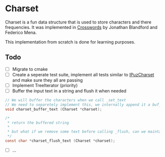 # Charset

Charset is a fun data structure that is used to store characters and there frequencies. It was implemented in [Crosswords](https://gitlab.gnome.org/jrb/libipuz/-/blob/master/libipuz/ipuz-charset.c?ref_type=heads) by Jonathan Blandford and Federico Mena.

This implementation from scratch is done for learning purposes.

## Todo
- [ ] Migrate to cmake
- [ ] Create a seperate test suite, implement all tests similar to [IPuzCharset](https://gitlab.gnome.org/jrb/libipuz/-/blob/master/libipuz/tests/charset.c?ref_type=heads) and make sure they all are passing
- [ ] Implement TreeIterator (priority)
- [ ] Buffer the input text in a string and flush it when needed
```c
// We will buffer the characters when we call _set_text
// We need to separetely implement this, we internally append it a buf_string
void charset_buffer_text (Charset *charset);

/*
 * return the buffered string
 *
 * but what if we remove some text before calling _flush, can we maintain an order? (Need to think)
 */
const char *charset_flush_text (Charset *charset);
```
- [ ] ...
